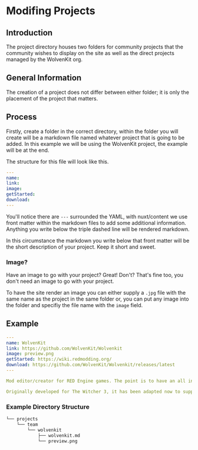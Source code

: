 # Modifing Projects

## Introduction
The project directory houses two folders for community projects that the community wishes to display on the site as well as the direct projects managed by the WolvenKit org.

## General Information
The creation of a project does not differ between either folder; it is only the placement of the project that matters.

## Process
Firstly, create a folder in the correct directory, within the folder you will create will be a markdown file named whatever project that is going to be added. In this example we will be using the WolvenKit project, the example will be at the end.

The structure for this file will look like this.
```yaml
---
name:
link: 
image:
getStarted: 
download: 
---
```

You'll notice there are `---` surrounded the YAML, with nuxt/content we use front matter within the markdown files to add some additional information. Anything you write below the triple dashed line will be rendered markdown.

In this circumstance the markdown you write below that front matter will be the short description of your project. Keep it short and sweet.

### Image?
Have an image to go with your project? Great! Don't? That's fine too, you don't need an image to go with your project.

To have the site render an image you can either supply a `.jpg` file with the same name as the project in the same folder or, you can put any image into the folder and specifiy the file name with the `image` field. 

## Example
```yaml
---
name: WolvenKit
link: https://github.com/WolvenKit/Wolvenkit
image: preview.png
getStarted: https://wiki.redmodding.org/
download: https://github.com/WolvenKit/Wolvenkit/releases/latest
---

Mod editor/creator for RED Engine games. The point is to have an all in one tool for creating mods for the games made with the engine.

Originally developed for The Witcher 3, it has been adapted now to support CDPR's new game Cyberpunk 2077.
```

### Example Directory Structure
```bash
└── projects
    └── team
        └── wolvenkit
            ├── wolvenkit.md
            └── preview.png
```
